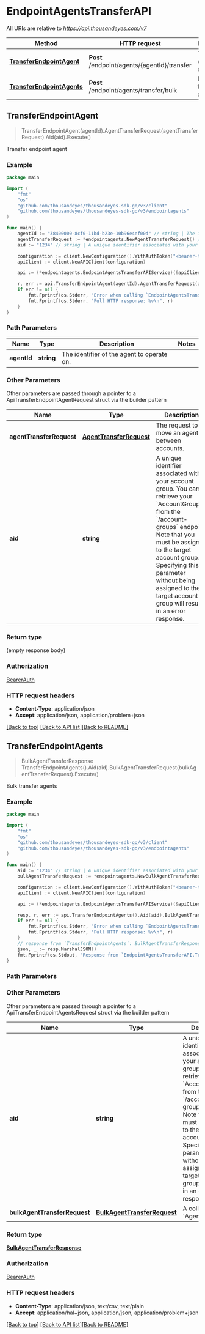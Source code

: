 # EndpointAgentsTransferAPI

All URIs are relative to *https://api.thousandeyes.com/v7*

Method | HTTP request | Description
------------- | ------------- | -------------
[**TransferEndpointAgent**](EndpointAgentsTransferAPI.md#TransferEndpointAgent) | **Post** /endpoint/agents/{agentId}/transfer | Transfer endpoint agent
[**TransferEndpointAgents**](EndpointAgentsTransferAPI.md#TransferEndpointAgents) | **Post** /endpoint/agents/transfer/bulk | Bulk transfer agents



## TransferEndpointAgent

> TransferEndpointAgent(agentId).AgentTransferRequest(agentTransferRequest).Aid(aid).Execute()

Transfer endpoint agent



### Example

```go
package main

import (
	"fmt"
	"os"
	"github.com/thousandeyes/thousandeyes-sdk-go/v3/client"
	"github.com/thousandeyes/thousandeyes-sdk-go/v3/endpointagents"
)

func main() {
	agentId := "38400000-8cf0-11bd-b23e-10b96e4ef00d" // string | The identifier of the agent to operate on.
	agentTransferRequest := *endpointagents.NewAgentTransferRequest() // AgentTransferRequest | The request to move an agent between accounts.
	aid := "1234" // string | A unique identifier associated with your account group. You can retrieve your `AccountGroupId` from the `/account-groups` endpoint. Note that you must be assigned to the target account group. Specifying this parameter without being assigned to the target account group will result in an error response. (optional)

	configuration := client.NewConfiguration().WithAuthToken("<bearer-token>")
	apiClient := client.NewAPIClient(configuration)

	api := (*endpointagents.EndpointAgentsTransferAPIService)(&apiClient.Common)

	r, err := api.TransferEndpointAgent(agentId).AgentTransferRequest(agentTransferRequest).Aid(aid).Execute()
	if err != nil {
		fmt.Fprintf(os.Stderr, "Error when calling `EndpointAgentsTransferAPI.TransferEndpointAgent``: %v\n", err)
		fmt.Fprintf(os.Stderr, "Full HTTP response: %v\n", r)
	}
}
```

### Path Parameters


Name | Type | Description  | Notes
------------- | ------------- | ------------- | -------------
**agentId** | **string** | The identifier of the agent to operate on. | 

### Other Parameters

Other parameters are passed through a pointer to a ApiTransferEndpointAgentRequest struct via the builder pattern


Name | Type | Description  | Notes
------------- | ------------- | ------------- | -------------
 **agentTransferRequest** | [**AgentTransferRequest**](AgentTransferRequest.md) | The request to move an agent between accounts. | 
 **aid** | **string** | A unique identifier associated with your account group. You can retrieve your &#x60;AccountGroupId&#x60; from the &#x60;/account-groups&#x60; endpoint. Note that you must be assigned to the target account group. Specifying this parameter without being assigned to the target account group will result in an error response. | 

### Return type

 (empty response body)

### Authorization

[BearerAuth](../README.md#BearerAuth)

### HTTP request headers

- **Content-Type**: application/json
- **Accept**: application/json, application/problem+json

[[Back to top]](#) [[Back to API list]](../README.md#documentation-for-api-endpoints)[[Back to README]](../README.md)


## TransferEndpointAgents

> BulkAgentTransferResponse TransferEndpointAgents().Aid(aid).BulkAgentTransferRequest(bulkAgentTransferRequest).Execute()

Bulk transfer agents



### Example

```go
package main

import (
	"fmt"
	"os"
	"github.com/thousandeyes/thousandeyes-sdk-go/v3/client"
	"github.com/thousandeyes/thousandeyes-sdk-go/v3/endpointagents"
)

func main() {
	aid := "1234" // string | A unique identifier associated with your account group. You can retrieve your `AccountGroupId` from the `/account-groups` endpoint. Note that you must be assigned to the target account group. Specifying this parameter without being assigned to the target account group will result in an error response. (optional)
	bulkAgentTransferRequest := *endpointagents.NewBulkAgentTransferRequest() // BulkAgentTransferRequest | A collection of `AgentTransfers`. (optional)

	configuration := client.NewConfiguration().WithAuthToken("<bearer-token>")
	apiClient := client.NewAPIClient(configuration)

	api := (*endpointagents.EndpointAgentsTransferAPIService)(&apiClient.Common)

	resp, r, err := api.TransferEndpointAgents().Aid(aid).BulkAgentTransferRequest(bulkAgentTransferRequest).Execute()
	if err != nil {
		fmt.Fprintf(os.Stderr, "Error when calling `EndpointAgentsTransferAPI.TransferEndpointAgents``: %v\n", err)
		fmt.Fprintf(os.Stderr, "Full HTTP response: %v\n", r)
	}
	// response from `TransferEndpointAgents`: BulkAgentTransferResponse
	json, _ := resp.MarshalJSON()
	fmt.Fprintf(os.Stdout, "Response from `EndpointAgentsTransferAPI.TransferEndpointAgents`: %v\n", string(json))
}
```

### Path Parameters



### Other Parameters

Other parameters are passed through a pointer to a ApiTransferEndpointAgentsRequest struct via the builder pattern


Name | Type | Description  | Notes
------------- | ------------- | ------------- | -------------
 **aid** | **string** | A unique identifier associated with your account group. You can retrieve your &#x60;AccountGroupId&#x60; from the &#x60;/account-groups&#x60; endpoint. Note that you must be assigned to the target account group. Specifying this parameter without being assigned to the target account group will result in an error response. | 
 **bulkAgentTransferRequest** | [**BulkAgentTransferRequest**](BulkAgentTransferRequest.md) | A collection of &#x60;AgentTransfers&#x60;. | 

### Return type

[**BulkAgentTransferResponse**](BulkAgentTransferResponse.md)

### Authorization

[BearerAuth](../README.md#BearerAuth)

### HTTP request headers

- **Content-Type**: application/json, text/csv, text/plain
- **Accept**: application/hal+json, application/json, application/problem+json

[[Back to top]](#) [[Back to API list]](../README.md#documentation-for-api-endpoints)[[Back to README]](../README.md)


